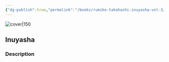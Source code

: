 ```yaml
---
{"dg-publish":true,"permalink":"/books/rumiko-takahashi-inuyasha-vol-3/","title":"\"Inuyasha\"","tags":["manga","Fantasy"]}
---
```




![cover|150](http://books.google.com/books/content?id=zVpotQEACAAJ&printsec=frontcover&img=1&zoom=1&source=gbs_api)

## Inuyasha

### Description


```